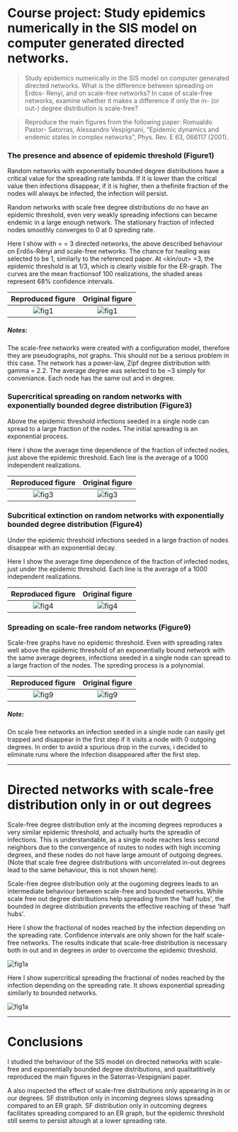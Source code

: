 # Course project: Study epidemics numerically in the SIS model on computer generated directed networks.



> Study epidemics numerically in the SIS model on computer generated directed networks. What is the difference between spreading on Erdos- Renyi, and on scale-free networks? In case of scale-free networks, examine whether it makes a difference if only the in- (or out-) degree distribution is scale-free?

> Reproduce the main figures from the following paper: Romualdo Pastor- Satorras, Alessandro Vespignani, “Epidemic dynamics and endemic states in complex networks”, Phys. Rev. E 63, 066117 (2001). 


### The presence and absence of epidemic threshold (Figure1)

Random networks with exponentially bounded degree distributions have a critical value for the spreading rate lambda. If it is lower than the critical value then infections disappear, if it is higher, then a thefinite fraction of the nodes will always be infected, the infection will persist.

Random networks with scale free degree distributions do no have an epidemic threshold, even very weakly spreading infections can became endemic in a large enough network. The stationary fraction of infected nodes smoothly converges to 0 at 0 spreding rate.

Here I show with <kin> = <kout> = 3 directed networks, the above described behaviour on Erdős-Rényi and scale-free networks. The chance for healing was selected to be 1, similarly to the referenced paper. At <kin/out> =3, the epidemic threshold is at 1/3, which is clearly visible for the ER-graph. The curves are the mean fractionsof 100 realizations, the shaded areas represent 68% confidence intervals.


Reproduced figure            |  Original figure
:-------------------------:|:-------------------------:
![fig1](figs/fig1_final.png) | ![fig1](original_figs/fig1.png)  



##### Notes: 
The scale-free networks were created with a configuration model, therefore they are pseudographs, not graphs. This should not be a serious problem in this case. The network has a power-law, Zipf degree distribution with gamma = 2.2. The average degree was selected to be ~3 simply for conveniance. Each node has the same out and in degree.


### Supercritical spreading on random networks with exponentially bounded degree distribution (Figure3)

Above the epidemic threshold infections seeded in a single node can spread to a large fraction of the nodes. The initial spreading is an exponential process. 

Here I show the average time dependence of the fraction of infected nodes, just above the epidemic threshold. Each line is the average of a 1000 independent realizations.

Reproduced figure            |  Original figure
:-------------------------:|:-------------------------:
![fig3](figs/fig3_final.png) | ![fig3](original_figs/fig3.png)  


### Subcritical extinction on random networks with exponentially bounded degree distribution (Figure4)

Under the epidemic threshold infections seeded in a large fraction of nodes disappear with an exponential decay.

Here I show the average time dependence of the fraction of infected nodes, just under the epidemic threshold. Each line is the average of a 1000 independent realizations.


Reproduced figure            |  Original figure
:-------------------------:|:-------------------------:
![fig4](figs/fig4_final.png) |  ![fig4](original_figs/fig4.png)  


### Spreading on scale-free random networks (Figure9)

Scale-free graphs have no epidemic threshold. Even with spreading rates well above the epidemic threshold of an exponentially bound network with the same average degrees, infections seeded in a single node can spread to a large fraction of the nodes. The spreding process is a polynomial.



Reproduced figure            |  Original figure
:-------------------------:|:-------------------------:
![fig9](figs/fig9_final.png) |  ![fig9](original_figs/fig9.png)  


##### Note:
On scale free networks an infection seeded in a single node can easily get trapped and disappear in the first step if it visits a node with 0 outgoing degrees. In order to avoid a spurious drop in the curves, i decided to eliminate runs where the infection disappeared after the first step.


---

# Directed networks with scale-free distribution only in or out degrees

Scale-free degree distribution only at the incoming degrees reproduces a very similar  epidemic threshold, and actually hurts the spreadin of infections. This is understandable, as a single node reaches less second neighbors due to the convergence of routes to nodes with high incoming degrees, and these nodes do not have large amount of outgoing degrees.
(Note that scale free degree distributions with uncorrelated in-out degrees lead to the same behaviour, this is not shown here).

Scale-free degree distribution only at the ougoming degrees leads to an intermediate behaviour between scale-free and bounded networks. While scale free out degree distributions help spreading from the 'half hubs', the bounded in degree distribution prevents the effective reaching of these 'half hubs'.

Here I show the fractional of nodes reached by the infection depending on the spreading rate. Confidence intervals are only shown for the half scale-free networks.
The results indicate that scale-free distribution is necessary both in out and in degrees in order to overcome the epidemic threshold.


![fig1a](figs/fig1a_final.png)


Here I show supercritical spreading the fractional of nodes reached by the infection depending on the spreading rate. It shows exponential spreading similarly to bounded networks.

![fig1a](figs/fig3a_final.png)

---

# Conclusions


I studied the behaviour of the SIS model on directed networks with scale-free and exponentially bounded degree distributions, and qualitatitively reproduced the main figures in the Satorras-Vespigniani paper.

A also inspected the effect of scale-free distributions only appearing in in or our degrees. 
SF distribution only in incoming degrees slows spreading compared to an ER graph.
SF distribution only in outcoming degrees facilitates spreading compared to an ER graph, but the epidemic threshold still seems to persist altough at a lower spreading rate.
